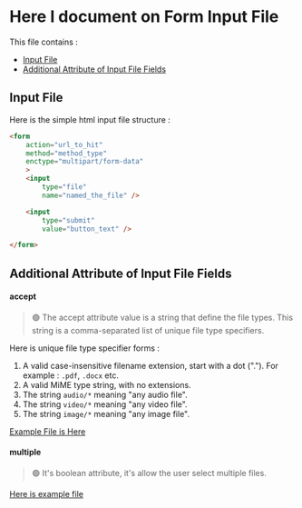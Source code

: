 # Here I document on Form Input File

This file contains : 

- [Input File](#input-file)
- [Additional Attribute of Input File Fields](#additional-attribute-of-input-file-fields)

## Input File

Here is the simple html input file structure :

```html
<form 
    action="url_to_hit"
    method="method_type"
    enctype="multipart/form-data"
    >
    <input 
        type="file" 
        name="named_the_file" />

    <input 
        type="submit"
        value="button_text" />

</form>
```


## Additional Attribute of Input File Fields

#### accept

> 🟢 The accept attribute value is a string that define the file types. This string is a comma-separated list of unique file type specifiers.

Here is unique file type specifier forms : 

1. A valid case-insensitive filename extension, start with a dot ("."). For example : `.pdf`, `.docx` etc.
2. A valid MiME type string, with no extensions.
3. The string `audio/*` meaning "any audio file".
4. The string `video/*` meaning "any video file".
5. The string `image/*` meaning "any image file".

[Example File is Here](./practice_html/accept.html)

#### multiple

> 🟢 It's boolean attribute, it's allow the user select multiple files.

[Here is example file](./practice_html/multiple.html)

